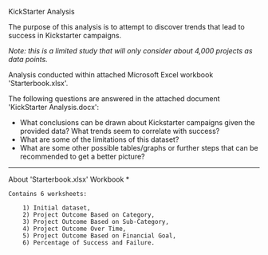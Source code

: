 KickStarter Analysis

The purpose of this analysis is to attempt to discover trends that lead to success in Kickstarter campaigns.  

*Note: this is a limited study that will only consider about 4,000 projects as data points.*  

Analysis conducted within attached Microsoft Excel workbook 'Starterbook.xlsx'.   

The following questions are answered in the attached document 'KickStarter Analysis.docx':
* What conclusions can be drawn about Kickstarter campaigns given the provided data? What trends seem to correlate with success?
* What are some of the limitations of this dataset?
* What are some other possible tables/graphs or further steps that can be recommended to get a better picture?

-------------------------------------------------------
About 'Starterbook.xlsx' Workbook *

	Contains 6 worksheets:

		1) Initial dataset,
		2) Project Outcome Based on Category,
		3) Project Outcome Based on Sub-Category,
		4) Project Outcome Over Time,
		5) Project Outcome Based on Financial Goal,
		6) Percentage of Success and Failure.